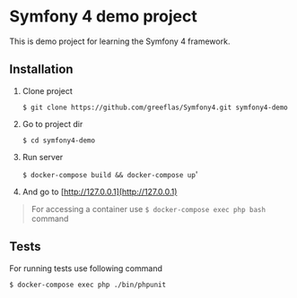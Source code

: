 Symfony 4 demo project
======================

This is demo project for learning the Symfony 4 framework.

Installation
------------

1. Clone project

    `$ git clone https://github.com/greeflas/Symfony4.git symfony4-demo`
    
2. Go to project dir
    
    `$ cd symfony4-demo`
    
3. Run server

    `$ docker-compose build && docker-compose up`'

4. And go to [http://127.0.0.1](http://127.0.0.1)

> For accessing a container use `$ docker-compose exec php bash` command

Tests
-----

For running tests use following command

`$ docker-compose exec php ./bin/phpunit`